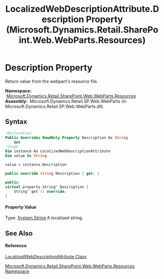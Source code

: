 ﻿---
title: LocalizedWebDescriptionAttribute.Description Property  (Microsoft.Dynamics.Retail.SharePoint.Web.WebParts.Resources)
TOCTitle: Description Property
ms:assetid: P:Microsoft.Dynamics.Retail.SharePoint.Web.WebParts.Resources.LocalizedWebDescriptionAttribute.Description
ms:mtpsurl: https://technet.microsoft.com/en-us/library/microsoft.dynamics.retail.sharepoint.web.webparts.resources.localizedwebdescriptionattribute.description(v=AX.60)
ms:contentKeyID: 62204058
ms.date: 05/18/2015
mtps_version: v=AX.60
f1_keywords:
- Microsoft.Dynamics.Retail.SharePoint.Web.WebParts.Resources.LocalizedWebDescriptionAttribute.Description
dev_langs:
- CSharp
- C++
- VB
---

# Description Property

Return value from the webpart's resource file.

**Namespace:**  [Microsoft.Dynamics.Retail.SharePoint.Web.WebParts.Resources](microsoft-dynamics-retail-sharepoint-web-webparts-resources-namespace.md)  
**Assembly:**  Microsoft.Dynamics.Retail.SP.Web.WebParts (in Microsoft.Dynamics.Retail.SP.Web.WebParts.dll)

## Syntax

``` vb
'Declaration
Public Overrides ReadOnly Property Description As String
    Get
'Usage
Dim instance As LocalizedWebDescriptionAttribute
Dim value As String

value = instance.Description
```

``` csharp
public override string Description { get; }
```

``` c++
public:
virtual property String^ Description {
    String^ get () override;
}
```

#### Property Value

Type: [System.String](https://technet.microsoft.com/en-us/library/s1wwdcbf\(v=ax.60\))  
A localized string.  

## See Also

#### Reference

[LocalizedWebDescriptionAttribute Class](localizedwebdescriptionattribute-class-microsoft-dynamics-retail-sharepoint-web-webparts-resources.md)

[Microsoft.Dynamics.Retail.SharePoint.Web.WebParts.Resources Namespace](microsoft-dynamics-retail-sharepoint-web-webparts-resources-namespace.md)

